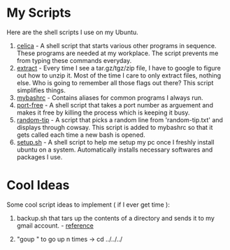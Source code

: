 # My Scripts

Here are the shell scripts I use on my Ubuntu.

1. [celica](./celica) - A shell script that starts various other programs in sequence. These programs are needed at my workplace. The script prevents me from typing these commands everyday.
1. [extract](./extract) - Every time I see a tar.gz/tgz/zip file, I have to google to figure out how to unzip it. Most of the time I care to only extract files, nothing else. Who is going to remember all those flags out there? This script simplifies things.
1. [mybashrc](./mybashrc) - Contains aliases for common programs I always run.
1. [port-free](./port-free) - A shell script that takes a port number as arguement and makes it free by killing the process which is keeping it busy.
1. [random-tip](./random-tip) - A script that picks a random line from 'random-tip.txt' and displays through cowsay. This script is added to mybashrc so that it gets called each time a new bash is opened.
1. [setup.sh](./setup.sh) - A shell script to help me setup my pc once I freshly install ubuntu on a system. Automatically installs necessary softwares and packages I use.

# Cool Ideas

Some cool script ideas to implement ( if I ever get time ):

1. backup.sh that tars up the contents of a directory and sends it to my gmail account. - [reference](http://stackoverflow.com/a/188181)

1. "goup <n>" to go up n times -> cd ../../../<n times>
